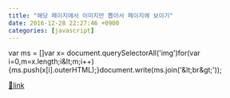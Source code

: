 ```yaml
---
title: "해당 페이지에서 이미지만 뽑아서 페이지에 보이기"
date: 2016-12-28 22:27:46 +0900
categories: [javascript]
---
```


var ms = []var x= document.querySelectorAll('img')for(var i=0,m=x.length;i&amp;lt;m;i++){ms.push(x[i].outerHTML);}document.write(ms.join('&amp;lt;br&amp;gt;'));


[🔗link](http://www.mins01.com/mh/tech/read/1049)
